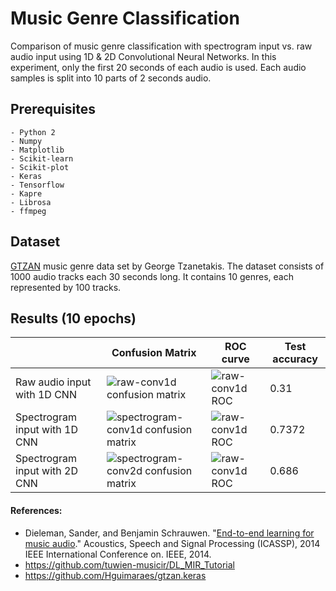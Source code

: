 # Music Genre Classification
Comparison of music genre classification with spectrogram input vs. raw audio input using 1D & 2D Convolutional Neural Networks. In this experiment, only the first 20 seconds of each audio is used. Each audio samples is split into 10 parts of 2 seconds audio.

## Prerequisites
```
- Python 2
- Numpy
- Matplotlib
- Scikit-learn
- Scikit-plot
- Keras
- Tensorflow
- Kapre
- Librosa
- ffmpeg
```

## Dataset
[GTZAN](http://marsyasweb.appspot.com/download/data_sets/) music genre data set by George Tzanetakis. The dataset consists of 1000 audio tracks each 30 seconds long. It contains 10 genres, each represented by 100 tracks.

## Results (10 epochs)
|   |Confusion Matrix|ROC curve|Test accuracy|
|---|---|---|---|
|Raw audio input with 1D CNN|![raw-conv1d confusion matrix](https://i.imgur.com/bKHeTPc.png)|![raw-conv1d ROC](https://i.imgur.com/jbk7X0Y.png)|0.31|
|Spectrogram input with 1D CNN|![spectrogram-conv1d confusion matrix](https://i.imgur.com/AdTIG5T.png)|![raw-conv1d ROC](https://i.imgur.com/JYHhHPU.png)|0.7372|
|Spectrogram input with 2D CNN|![spectrogram-conv2d confusion matrix](https://i.imgur.com/a2xPa2T.png)|![raw-conv1d ROC](https://i.imgur.com/kqnIEbA.png)|0.686|

#### References:
- Dieleman, Sander, and Benjamin Schrauwen. "[End-to-end learning for music audio](https://ieeexplore.ieee.org/document/6854950)." Acoustics, Speech and Signal Processing (ICASSP), 2014 IEEE International Conference on. IEEE, 2014.
- https://github.com/tuwien-musicir/DL_MIR_Tutorial
- https://github.com/Hguimaraes/gtzan.keras